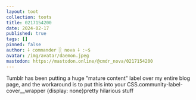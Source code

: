 ```yaml
---
layout: toot
collection: toots
title: 0217154200
date: 2024-02-17
published: true
tags: []
pinned: false
author: ⸸ commander ░ nova ⸸ :~$
avatar: /img/avatar/daemon.jpeg
mastodon: https://mastodon.online/@cmdr_nova/0217154200
---
```


Tumblr has been putting a huge "mature content" label over my entire blog page, and the workaround is to put this into your CSS.community-label-cover__wrapper {display: none}pretty hilarious stuff
